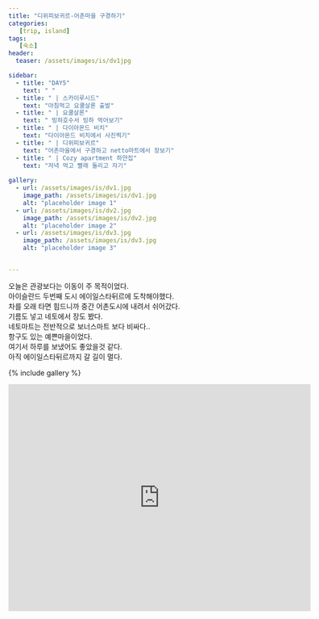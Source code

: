 ```yaml
---
title: "디위피보귀르-어촌마을 구경하기"
categories:
   [trip, island]
tags:
   [숙소]
header:
  teaser: /assets/images/is/dv1jpg

sidebar:
  - title: "DAY5"
    text: " "
  - title: " | 스카이루시드"
    text: "아침먹고 요쿨살론 출발"
  - title: " | 요쿨살론"
    text: " 빙하호수서 빙하 먹어보기"
  - title: " | 다이아몬드 비치"
    text: "다이아몬드 비치에서 사진찍기"
  - title: " | 디위피보귀르"
    text: "어촌마을에서 구경하고 netto마트에서 장보기"
  - title: " | Cozy apartment 하얀집"
    text: "저녁 먹고 빨래 돌리고 자기"
    
gallery:
  - url: /assets/images/is/dv1.jpg
    image_path: /assets/images/is/dv1.jpg
    alt: "placeholder image 1"
  - url: /assets/images/is/dv2.jpg
    image_path: /assets/images/is/dv2.jpg
    alt: "placeholder image 2"
  - url: /assets/images/is/dv3.jpg
    image_path: /assets/images/is/dv3.jpg
    alt: "placeholder image 3"


---
```



오늘은 관광보다는 이동이 주 목적이었다.  
아이슬란드 두번째 도시 에이일스타뒤르에 도착해야했다.  
차를 오래 타면 힘드니까 중간 어촌도시에 내려서 쉬어갔다.  
기름도 넣고 네토에서 장도 봤다.   
네토마트는 전반적으로 보너스마트 보다 비싸다..     
항구도 있는 예쁜마을이었다.  
여기서 하루를 보냈어도 좋았을것 같다.  
아직 에이일스타뒤르까지 갈 길이 멀다.  

{% include gallery  %}
<iframe src="https://www.google.com/maps/embed?pb=!1m27!1m12!1m3!1d222992.87385726158!2d-16.322503270503844!3d64.11002414796697!2m3!1f0!2f0!3f0!3m2!1i1024!2i768!4f13.1!4m12!3e0!4m4!1s0x0%3A0x4202e865f907845a!3m2!1d64.04433399999999!2d-16.1776622!4m5!1s0x48cec38f02292149%3A0x3b5e271b6c5b9d8b!2zRGrDunBpdm9ndXIsIOyVhOydtOyKrOuegOuTnA!3m2!1d64.656888!2d-14.290050899999999!5e0!3m2!1sko!2skr!4v1556876019487!5m2!1sko!2skr" width="600" height="450" frameborder="0" style="border:0" allowfullscreen></iframe>